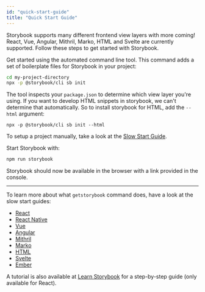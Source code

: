 ```yaml
---
id: "quick-start-guide"
title: "Quick Start Guide"
---
```


Storybook supports many different frontend view layers with more coming!
React, Vue, Angular, Mithril, Marko, HTML and Svelte are currently supported. Follow these steps to get started with Storybook.

Get started using the automated command line tool. This command adds a set of boilerplate files for Storybook in your project:

```sh
cd my-project-directory
npx -p @storybook/cli sb init
```

The tool inspects your `package.json` to determine which view layer you're using. If you want to develop HTML snippets in storybook, we can't determine that automatically. So to install storybook for HTML, add the `--html` argument:

```
npx -p @storybook/cli sb init --html
```

To setup a project manually, take a look at the [Slow Start Guide](/basics/slow-start-guide/).

Start Storybook with:

```sh
npm run storybook
```

Storybook should now be available in the browser with a link provided in the console.

---

To learn more about what `getstorybook` command does, have a look at the slow start guides:
- [React](/basics/guide-react/)
- [React Native](/basics/guide-react-native/)
- [Vue](/basics/guide-vue/)
- [Angular](/basics/guide-angular/)
- [Mithril](/basics/guide-mithril/)
- [Marko](/basics/guide-marko/)
- [HTML](/basics/guide-html/)
- [Svelte](/basics/guide-svelte/)
- [Ember](/basics/guide-ember/)

A tutorial is also available at [Learn Storybook](https://www.learnstorybook.com) for a step-by-step guide (only available for React).
